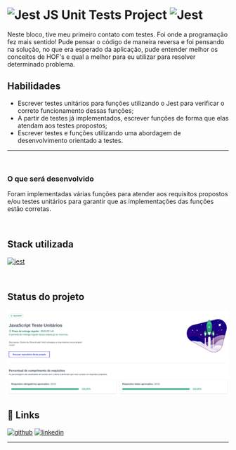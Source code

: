# ![Jest](https://www.vectorlogo.zone/logos/jestjsio/jestjsio-icon.svg)  JS Unit Tests Project ![Jest](https://img.shields.io/badge/-jest-%23C21325?style=for-the-badge&logo=jest&logoColor=white) 
 
<p>Neste bloco, tive meu primeiro contato com testes. Foi onde a programação fez mais sentido! Pude pensar o código de maneira reversa e foi pensando na solução, no que era esperado da aplicação, pude entender melhor os conceitos de HOF's e qual a melhor para eu utilizar para resolver determinado problema. </p>


## Habilidades

- Escrever testes unitários para funções utilizando o Jest para verificar o correto funcionamento dessas funções;
- A partir de testes já implementados, escrever funções de forma que elas atendam aos testes propostos;
- Escrever testes e funções utilizando uma abordagem de desenvolvimento orientado a testes.

---


<br/>

### O que será desenvolvido

Foram implementadas várias funções para atender aos requisitos propostos e/ou testes unitários para garantir que as implementações das funções estão corretas.

<br/>

## Stack utilizada
 <a href="https://jestjs.io" target="_blank" rel="noreferrer"> <img src="https://www.vectorlogo.zone/logos/jestjsio/jestjsio-icon.svg" alt="jest" width="40" height="40"/> </a> 


<br/>


## Status do projeto
<img src="unit-test-status.png" alt="unit-test-status.png"/>


## 🔗 Links

[![github](https://img.shields.io/badge/my_portfolio-000?style=for-the-badge&logo=ko-fi&logoColor=white)](https://github.com/onyrius)
[![linkedin](https://img.shields.io/badge/linkedin-0A66C2?style=for-the-badge&logo=linkedin&logoColor=white)](https://www.linkedin.com/)


---
